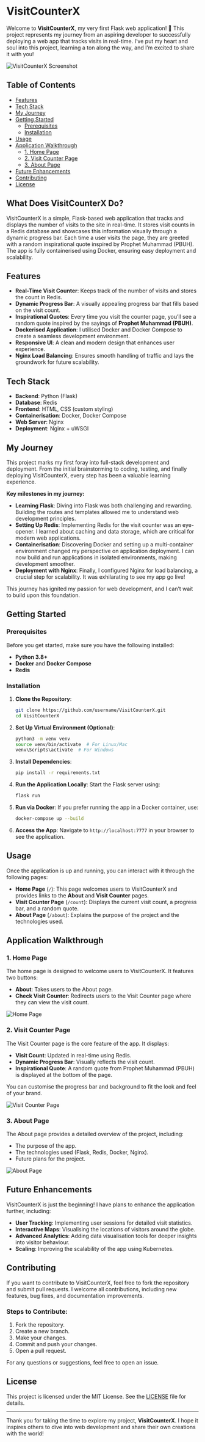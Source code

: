 # VisitCounterX

Welcome to **VisitCounterX**, my very first Flask web application! 🎉 This project represents my journey from an aspiring developer to successfully deploying a web app that tracks visits in real-time. I’ve put my heart and soul into this project, learning a ton along the way, and I’m excited to share it with you!

![VisitCounterX Screenshot](https://github.com/qais20/Docker-Learning/blob/b6b8cc21bee20448bebd7d5f2d969aed6aa92f7e/VisitCounterX-app/Screenshots/homepage%20-%20visitcounterx.jpg)

## Table of Contents
- [Features](#features)
- [Tech Stack](#tech-stack)
- [My Journey](#my-journey)
- [Getting Started](#getting-started)
  - [Prerequisites](#prerequisites)
  - [Installation](#installation)
- [Usage](#usage)
- [Application Walkthrough](#application-walkthrough)
  - [1. Home Page](#1-home-page)
  - [2. Visit Counter Page](#2-visit-counter-page)
  - [3. About Page](#3-about-page)
- [Future Enhancements](#future-enhancements)
- [Contributing](#contributing)
- [License](#license)

## What Does VisitCounterX Do?
VisitCounterX is a simple, Flask-based web application that tracks and displays the number of visits to the site in real-time. It stores visit counts in a Redis database and showcases this information visually through a dynamic progress bar. Each time a user visits the page, they are greeted with a random inspirational quote inspired by Prophet Muhammad (PBUH). The app is fully containerised using Docker, ensuring easy deployment and scalability.

## Features
- **Real-Time Visit Counter**: Keeps track of the number of visits and stores the count in Redis.
- **Dynamic Progress Bar**: A visually appealing progress bar that fills based on the visit count.
- **Inspirational Quotes**: Every time you visit the counter page, you’ll see a random quote inspired by the sayings of **Prophet Muhammad (PBUH)**.
- **Dockerised Application**: I utilised Docker and Docker Compose to create a seamless development environment.
- **Responsive UI**: A clean and modern design that enhances user experience.
- **Nginx Load Balancing**: Ensures smooth handling of traffic and lays the groundwork for future scalability.


## Tech Stack
- **Backend**: Python (Flask)
- **Database**: Redis
- **Frontend**: HTML, CSS (custom styling)
- **Containerisation**: Docker, Docker Compose
- **Web Server**: Nginx
- **Deployment**: Nginx + uWSGI

## My Journey

This project marks my first foray into full-stack development and deployment. From the initial brainstorming to coding, testing, and finally deploying VisitCounterX, every step has been a valuable learning experience. 

**Key milestones in my journey:**
- **Learning Flask**: Diving into Flask was both challenging and rewarding. Building the routes and templates allowed me to understand web development principles.
- **Setting Up Redis**: Implementing Redis for the visit counter was an eye-opener. I learned about caching and data storage, which are critical for modern web applications.
- **Containerisation**: Discovering Docker and setting up a multi-container environment changed my perspective on application deployment. I can now build and run applications in isolated environments, making development smoother.
- **Deployment with Nginx**: Finally, I configured Nginx for load balancing, a crucial step for scalability. It was exhilarating to see my app go live!

This journey has ignited my passion for web development, and I can’t wait to build upon this foundation.

## Getting Started

### Prerequisites
Before you get started, make sure you have the following installed:
- **Python 3.8+**
- **Docker** and **Docker Compose**
- **Redis**

### Installation

1. **Clone the Repository**:
   ```bash
   git clone https://github.com/username/VisitCounterX.git
   cd VisitCounterX
   ```

2. **Set Up Virtual Environment (Optional)**:
   ```bash
   python3 -m venv venv
   source venv/bin/activate  # For Linux/Mac
   venv\Scripts\activate  # For Windows
   ```

3. **Install Dependencies**:
   ```bash
   pip install -r requirements.txt
   ```

4. **Run the Application Locally**:
   Start the Flask server using:
   ```bash
   flask run
   ```

5. **Run via Docker**:
   If you prefer running the app in a Docker container, use:
   ```bash
   docker-compose up --build
   ```

6. **Access the App**:
   Navigate to `http://localhost:7777` in your browser to see the application.

## Usage

Once the application is up and running, you can interact with it through the following pages:

- **Home Page** (`/`): This page welcomes users to VisitCounterX and provides links to the **About** and **Visit Counter** pages.
- **Visit Counter Page** (`/count`): Displays the current visit count, a progress bar, and a random quote.
- **About Page** (`/about`): Explains the purpose of the project and the technologies used.

## Application Walkthrough

### 1. Home Page

The home page is designed to welcome users to VisitCounterX. It features two buttons:
- **About**: Takes users to the About page.
- **Check Visit Counter**: Redirects users to the Visit Counter page where they can view the visit count.

![Home Page](https://github.com/qais20/Docker-Learning/blob/b6b8cc21bee20448bebd7d5f2d969aed6aa92f7e/VisitCounterX-app/Screenshots/homepage%20-%20visitcounterx.jpg)

### 2. Visit Counter Page

The Visit Counter page is the core feature of the app. It displays:
- **Visit Count**: Updated in real-time using Redis.
- **Dynamic Progress Bar**: Visually reflects the visit count.
- **Inspirational Quote**: A random quote from Prophet Muhammad (PBUH) is displayed at the bottom of the page.

You can customise the progress bar and background to fit the look and feel of your brand.

![Visit Counter Page](https://github.com/qais20/Docker-Learning/blob/b6b8cc21bee20448bebd7d5f2d969aed6aa92f7e/VisitCounterX-app/Screenshots/counter%20-%20visitcounterx.jpg) 

### 3. About Page

The About page provides a detailed overview of the project, including:
- The purpose of the app.
- The technologies used (Flask, Redis, Docker, Nginx).
- Future plans for the project.

![About Page](https://github.com/qais20/Docker-Learning/blob/b6b8cc21bee20448bebd7d5f2d969aed6aa92f7e/VisitCounterX-app/Screenshots/about%20-%20visitcounterx.jpg)

## Future Enhancements

VisitCounterX is just the beginning! I have plans to enhance the application further, including:
- **User Tracking**: Implementing user sessions for detailed visit statistics.
- **Interactive Maps**: Visualising the locations of visitors around the globe.
- **Advanced Analytics**: Adding data visualisation tools for deeper insights into visitor behaviour.
- **Scaling**: Improving the scalability of the app using Kubernetes.

## Contributing

If you want to contribute to VisitCounterX, feel free to fork the repository and submit pull requests. I welcome all contributions, including new features, bug fixes, and documentation improvements.

### Steps to Contribute:
1. Fork the repository.
2. Create a new branch.
3. Make your changes.
4. Commit and push your changes.
5. Open a pull request.

For any questions or suggestions, feel free to open an issue.

## License

This project is licensed under the MIT License. See the [LICENSE](https://github.com/username/VisitCounterX/blob/main/LICENSE) file for details.

---

Thank you for taking the time to explore my project, **VisitCounterX**. I hope it inspires others to dive into web development and share their own creations with the world! 

